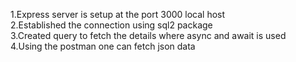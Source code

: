 1.Express server is setup at the port 3000 local host<br>
2.Established the connection using sql2 package <br>
3.Created query to fetch the  details where async and await is used<br>
4.Using the postman one  can fetch json data
